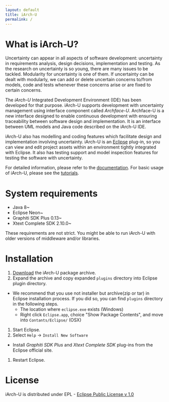 ```yaml
---
layout: default
title: iArch-U
permalink: /
---
```


# What is iArch-U?

Uncertainty can appear in all aspects of software development: uncertainty in requirements analysis, design decisions, implementation and testing.
As the research on uncertainty is so young, there are many issues to be tackled.
Modularity for uncertainty is one of them.
If uncertainty can be dealt with modularly, we can add or delete uncertain concerns to/from models, code and tests whenever these concerns arise or are fixed to certain concerns.

The _iArch-U_ Integrated Development Environment (IDE) has been developed for that purpose.<!-- (double blind test)
 by the members of [Principles of Software Languages (POSL) research group](http://posl.ait.kyushu-u.ac.jp/index.html)
-->
iArch-U supports development with uncertainty management using interface component called _Archface-U_.
Archface-U is a new interface designed to enable continuous development with ensuring traceability between software design and implementation.
It is an interface between UML models and Java code described on the iArch-U IDE.

iArch-U also has modelling and coding features which facilitate design and implementation involving uncertainty.
iArch-U is an [Eclipse](https://eclipse.org/) plug-in, so you can view and edit project assets within an environment tightly integrated with Eclipse.
It also has testing support and model inspection features for testing the software with uncertainty.

For detailed information, please refer to the [documentation](documentation/). For basic usage of iArch-U, please see the [tutorials](tutorials/).

# System requirements

- Java 8~
- Eclipse Neon~
- Graphiti SDK Plus 0.13~
- Xtext Complete SDK 2.10.0~

These requirements are not strict.
You might be able to run iArch-U with older versions of middleware and/or libraries.


# Installation

1. [Download](https://github.com/posl/iArch/releases) the iArch-U package archive.
1. Expand the archive and copy expanded `plugins` directory into Eclipse plugin directory.
  - We recommend that you use not installer but archive(zip or tar) in Eclipse installation process. If you did so, you can find `plugins` directory in the following steps.
    - The location where `eclipse.exe` exists (Windows)
    - Right click `Eclipse.app`, choice "Show Package Contents", and move into `Contants/Eclipse/` (OSX)
1. Start Eclipse.
1. Select `Help` -> `Install New Software`
  - Install _Graphiti SDK Plus_ and _Xtext Complete SDK_ plug-ins from the Eclipse official site.
1. Restart Eclipse.


<!-- (double blind test)
# Contact

If you have any questions or comments, please email us: [iarch@posl.ait.kyushu-u.ac.jp](mailto:iarch@posl.ait.kyushu-u.ac.jp)
-->

# License

iArch-U is distributed under EPL - [Eclipse Public License v 1.0](https://eclipse.org/org/documents/epl-v10.php)

<!-- (double blind test)
# Acknowledgements

This research is being conducted as a part of the Grant-in-aid for Scientific Research (A) 26240007 by the Ministry of Education, Culture, Sports, Science and Technology, Japan.
-->
